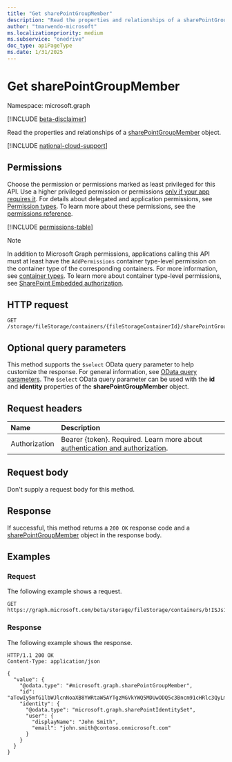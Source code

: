 ```yaml
---
title: "Get sharePointGroupMember"
description: "Read the properties and relationships of a sharePointGroupMember object."
author: "tmarwendo-microsoft"
ms.localizationpriority: medium
ms.subservice: "onedrive"
doc_type: apiPageType
ms.date: 1/31/2025
---
```


# Get sharePointGroupMember

Namespace: microsoft.graph

[!INCLUDE [beta-disclaimer](../../includes/beta-disclaimer.md)]

Read the properties and relationships of a [sharePointGroupMember](../resources/sharepointgroup.md) object.

[!INCLUDE [national-cloud-support](../../includes/global-only.md)]

## Permissions

Choose the permission or permissions marked as least privileged for this API. Use a higher privileged permission or permissions [only if your app requires it](/graph/permissions-overview#best-practices-for-using-microsoft-graph-permissions). For details about delegated and application permissions, see [Permission types](/graph/permissions-overview#permission-types). To learn more about these permissions, see the [permissions reference](/graph/permissions-reference).

<!-- {
  "blockType": "permissions",
  "name": "sharepointgroupmember-get-permissions"
}
-->
[!INCLUDE [permissions-table](../includes/permissions/sharepointgroupmember-get-permissions.md)]

> [!NOTE]
> In addition to Microsoft Graph permissions, applications calling this API must at least have the `AddPermissions` container type-level permission on the container type of the corresponding containers. For more information, see [container types](/sharepoint/dev/embedded/concepts/app-concepts/containertypes). To learn more about container type-level permissions, see [SharePoint Embedded authorization](/sharepoint/dev/embedded/concepts/app-concepts/auth#authorization).

## HTTP request

<!-- {
  "blockType": "ignored"
}
-->
``` http
GET /storage/fileStorage/containers/{fileStorageContainerId}/sharePointGroups/{sharePointGroupId}/members/{sharePointGroupMemberId}
```

## Optional query parameters

This method supports the `$select` OData query parameter to help customize the response. For general information, see [OData query parameters](/graph/query-parameters). The `$select` OData query parameter can be used with the **id** and **identity** properties of the **sharePointGroupMember** object.

## Request headers

|Name|Description|
|:---|:---|
|Authorization|Bearer {token}. Required. Learn more about [authentication and authorization](/graph/auth/auth-concepts).|

## Request body

Don't supply a request body for this method.

## Response

If successful, this method returns a `200 OK` response code and a [sharePointGroupMember](../resources/sharepointgroupmember.md) object in the response body.

## Examples

### Request

The following example shows a request.

<!-- {
  "blockType": "request",
  "name": "get_sharepointgroupmember"
}-->
``` http
GET https://graph.microsoft.com/beta/storage/fileStorage/containers/b!ISJs1WRro0y0EWgkUYcktDa0mE8zSlFEqFzqRn70Zwp1CEtDEBZgQICPkRbil_5Z/sharePointGroups/10/members/aTowIy5mfG1lbWJlcnNoaXB8YWRtaW5AYTgzMGVkYWQ5MDUwODQ5c3Bncm91cHRlc3QyLm9ubWljcm9zb2Z0LmNvbQ
```

### Response

The following example shows the response.

<!-- {
  "blockType": "response",
  "truncated": true,
  "@odata.type": "microsoft.graph.sharePointGroupMember"
} -->
``` http
HTTP/1.1 200 OK
Content-Type: application/json

{
  "value": {
    "@odata.type": "#microsoft.graph.sharePointGroupMember",
    "id": "aTowIy5mfG1lbWJlcnNoaXB8YWRtaW5AYTgzMGVkYWQ5MDUwODQ5c3Bncm91cHRlc3QyLm9ubWljcm9zb2Z0LmNvbQ7",
    "identity": {
      "@odata.type": "microsoft.graph.sharePointIdentitySet",
      "user": {
        "displayName": "John Smith",
        "email": "john.smith@contoso.onmicrosoft.com"
      }
    }
  }
}
```
